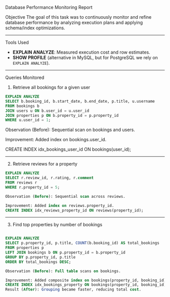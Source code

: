 Database Performance Monitoring Report

 Objective
The goal of this task was to continuously monitor and refine database performance by analyzing execution plans and applying schema/index optimizations.

---

 Tools Used
- **EXPLAIN ANALYZE**: Measured execution cost and row estimates.
- **SHOW PROFILE** (alternative in MySQL, but for PostgreSQL we rely on `EXPLAIN ANALYZE`).

---

 Queries Monitored
 1. Retrieve all bookings for a given user
```sql
EXPLAIN ANALYZE
SELECT b.booking_id, b.start_date, b.end_date, p.title, u.username
FROM bookings b
JOIN users u ON b.user_id = u.user_id
JOIN properties p ON b.property_id = p.property_id
WHERE u.user_id = 1;
```


Observation (Before): Sequential scan on bookings and users.

Improvement: Added index on bookings.user_id.

CREATE INDEX idx_bookings_user_id ON bookings(user_id);

---
2. Retrieve reviews for a property
```sql
EXPLAIN ANALYZE
SELECT r.review_id, r.rating, r.comment
FROM reviews r
WHERE r.property_id = 5;

Observation (Before): Sequential scan across reviews.

Improvement: Added index on reviews.property_id.
CREATE INDEX idx_reviews_property_id ON reviews(property_id);
```
---

3. Find top properties by number of bookings
```sql

EXPLAIN ANALYZE
SELECT p.property_id, p.title, COUNT(b.booking_id) AS total_bookings
FROM properties p
LEFT JOIN bookings b ON p.property_id = b.property_id
GROUP BY p.property_id, p.title
ORDER BY total_bookings DESC;

Observation (Before): Full table scans on bookings.

Improvement: Added composite index on bookings(property_id, booking_id).
CREATE INDEX idx_bookings_property ON bookings(property_id, booking_id);
Result (After): Grouping became faster, reducing total cost.
```
